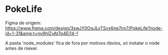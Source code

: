 # PokeLife
Figma de origem: https://www.figma.com/design/3swJY0OgJLvTSvx6ne7nn7/PokeLife?node-id=1-31&amp;t=nv9hlZvAt7p4Ei14-1

A pasta 'node_modules' fica de fora por motivos óbvios, só instalar o node antes de mexer.

